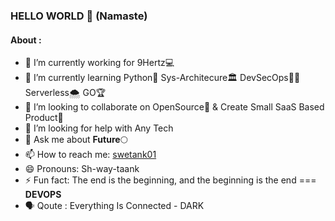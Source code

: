 ### HELLO WORLD 🙏 (Namaste)

#### About :

- 🔭 I’m currently working for 9Hertz💻 
- 🌱 I’m currently learning Python🐍 Sys-Architecure🏛 DevSecOps👮🏻‍ Serverless🌨  GO🏆 
- 👯 I’m looking to collaborate on OpenSource📖 & Create Small SaaS Based Product🚀 
- 🤔 I’m looking for help with Any Tech
- 💬 Ask me about **Future**🌕
- 📫 How to reach me: [swetank01](https://www.linkedin.com/in/swetanksoni01/)
- 😄 Pronouns: Sh-way-taank
- ⚡ Fun fact: The end is the beginning, and the beginning is the end === **DEVOPS**
- 🗣 Qoute : Everything Is Connected - DARK
